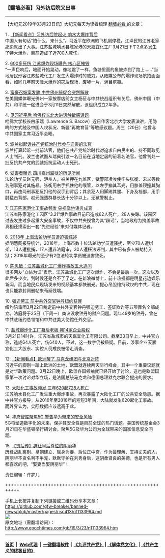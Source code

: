 ### 【翻墙必看】习外访后院又出事
------------------------

<p>
 【大纪元2019年03月23日讯】大纪元每天为读者梳理
 <a href="http://www.epochtimes.com/gb/tag/%E7%BF%BB%E5%A2%99%E5%BF%85%E7%9C%8B.html">
  翻墙必看
 </a>
 的文章：
</p>
<p>
 1 .
 <a href="http://www.epochtimes.com/gb/19/3/22/n11133074.htm">
  【新闻看点】习外访后院起火 响水大爆炸背后
 </a>
 <br/>
 中国人有句话“怕什么，来什么”。习近平在欧洲的飞机刚停稳，江泽民的江苏老家那边就出了大事。江苏盐城响水县陈家港的天嘉宜化工厂3月21日下午2点多发生了特大爆炸，目前造成了近700人死伤。
</p>
<p>
 2.
 <a href="http://www.epochtimes.com/gb/19/3/22/n11131869.htm">
  600多死伤 江苏爆炸现场曝光 核心区摧毁
 </a>
 <br/>
 “一声巨响后，地面开始晃动，像地震了一样。鱼塘里面的鱼被炸到了路上……”当地居民形容江苏盐城化工厂发生大爆炸时的威力。从陆媒公布的爆炸现场航拍画面看，如同几年前天津大爆炸的灾后现场，废墟一片，满目疮夷。
</p>
<p>
 3.
 <a href="http://www.epochtimes.com/gb/19/3/22/n11132738.htm">
  富豪召妓案发酵 中共佛州统促会突然解散
 </a>
 <br/>
 在美国媒体曝光佛州一家按摩店前女主杨莅与中共统战组织有关后，佛州中国（中共）和平统一促进会于3月11日突然解散，该组织成立2年多。
</p>
<p>
 4.
 <a href="http://www.epochtimes.com/gb/19/3/22/n11133432.htm">
  见习近平后 哈佛校长北大讲话触敏感话题
 </a>
 <br/>
 哈佛大学校长白乐瑞（Lawrence S. Bacow）近日作客北京大学发表演讲，用隐晦的方式触及中国人权状况、新疆“再教育营”等敏感议题。周三（20日）他曾与中共国家主席习近平会晤。
</p>
<p>
 5.
 <a href="http://www.epochtimes.com/gb/19/3/22/n11131918.htm">
  波兰拟起诉共产党统治时代参与迫害的法官
 </a>
 <br/>
 波兰打算起诉一批前法官，他们在共产党统治时代对追求自由民主的、持不同政见人士判刑。波兰也试图从瑞典引渡一名目前在当地定居的前着名法官，他曾判处一批反抗共产党的武装抵抗运动人士死刑。
</p>
<p>
 6.
 <a href="http://www.epochtimes.com/gb/19/3/21/n11129552.htm">
  受害者曝光 四川嘉州监狱的所见所闻
 </a>
 <br/>
 法轮功学员赵元强，沪州人，被关押在九监区，狱警邵凌唆使牢头张衡、宋义等数名刑事犯对其施暴。张衡用右手抓住他的喉管，以左手搧其耳光，用膝盖顶撞其胸口，再由两刑事犯反扣他的双手到背后；其余犯人用脚踢其腿、下身及裆部，用手肘猛击背部。赵元强遭群暴长达十分钟以上，无狱警制止。
</p>
<p>
 7.
 <a href="http://www.epochtimes.com/gb/19/3/22/n11133386.htm">
  江苏陈家港化工事故频发 央视洗地谣言成真
 </a>
 <br/>
 江苏省陈家港化工园区“3.21”爆炸事故目前已造成62人死亡，28人失踪。该园区过去发生过多起重大安全事故，不仅中共央视曾为其“辟谣”，当地政府为掩盖事故真相还摸索出一套“先进经验”来对付媒体记者。
</p>
<p>
 8.
 <a href="http://www.epochtimes.com/gb/19/3/22/n11132622.htm">
  2018年 上海法轮功学员遭迫害综述
 </a>
 <br/>
 据明慧网报导统计，2018年，上海市数十位法轮功学员遭骚扰，至少70人遭绑架，13人遭批捕，17人遭非法庭审，20人遭枉法诬判，其中已有多人被劫持入狱；2018年曝光的至少有2位法轮功学员被迫害致死。
</p>
<p>
 9.
 <a href="http://www.epochtimes.com/gb/19/3/22/n11132041.htm">
  陈思敏：江苏盐城化工厂爆炸事故五大追问
 </a>
 <br/>
 很多网友“立帖为证”表示，江苏盐城化工厂这次爆炸，不会是最后一次，这次以及此后多少次，到时候还是会不了了之。在新浪微博上，前十热搜都是明星花边娱乐新闻，而当地民众现场发来的视频基本都快删光。提心吊胆维持政权的中共，现在也只能靠封网删帖来苟延残喘。
</p>
<p>
 10.
 <a href="http://www.epochtimes.com/gb/19/3/22/n11133536.htm">
  强迫劳工 前中共外交官钟丹纽约获罪
 </a>
 <br/>
 纽约陪审团3月22日裁定前中共外交官钟丹强迫劳工、签证欺诈等五项罪名全部成立。法庭将于25日（下周一）商议没收钟丹的财产问题。现年49岁的钟丹，曾在中共驻纽约总领馆和中共驻美大使馆任外交官。
</p>
<p>
 11.
 <a href="http://www.epochtimes.com/gb/19/3/22/n11132731.htm">
  盐城爆炸化工厂幕后老板 拥14家企业股权
 </a>
 <br/>
 3月21日14时许，江苏省盐城市的天嘉宜化工有限公司。截至23日早上，中共官方称，造成64人死亡，伤640人，不过，这一数字仍被质疑。目前，涉事企业天嘉宜化工大股东、实控人倪成良被带走调查。
</p>
<p>
 12.
 <a href="http://www.epochtimes.com/gb/19/3/22/n11132722.htm">
  【新闻看点】欧洲醒了 马克龙组团与北京对阵
 </a>
 <br/>
 习近平的脚刚一踏上欧洲的土地，欧盟就连续两天举行峰会，其中一个重要议题就是对华政策问题。3月22日晚上，欧盟各国领袖就已经开始了讨论，这也是欧盟国家第一次讨论对华立场，是法国总统马克龙和德国总理默克尔联合提出的要求。
</p>
<p>
 13.
 <a href="http://www.epochtimes.com/gb/19/3/22/n11133053.htm">
  大陆化工事故频发 三年620起728人死亡
 </a>
 <br/>
 江苏响水县化工厂发生重大爆炸事故，再次暴露了大陆化工厂的公共安全隐患。据中共官方报导，从2016年至2018年的短短3年间，大陆就发生620起化工事故。而外界认为，实际数据应该远高于此。
</p>
<p>
 14.
 <a href="http://www.epochtimes.com/gb/19/3/22/n11133013.htm">
  华府智库聚焦5G 警告华为带来的安全风险
 </a>
 <br/>
 5G将塑造数字化的未来，保护其安全性是目前全球的热门话题。美国传统基金会3月21日在华盛顿举行研讨会，聚焦5G及华为公司为全球带来的国家信息安全问题。
</p>
<p>
 15.
 <a href="http://www.epochtimes.com/gb/19/2/28/n11080063.htm">
  【贤后传】辞让皇后尊位的阴丽华
 </a>
 <br/>
 历经战乱离别、皇朝建立、屈身为妾、后位正中宫，作为最理解、支持丈夫的人，阴丽华不贪名利不争宠，默默守护在刘秀身后，这阴柔贤良的美德，也是所有男人都喜欢的吧，“娶妻当娶阴丽华”！
</p>
<p>
 责任编辑：许梦儿
</p>

+++++++++++++++++++++++++++++++++++++++++++++++++++++++++++<br/><br/>
手机上长按并复制下列链接或二维码分享本文章：<br/>
https://github.com/gfw-breaker/banned-news/blob/master/pages/nsc413/n11133964.md <br/>
<a href='https://github.com/gfw-breaker/banned-news/blob/master/pages/nsc413/n11133964.md'><img src='https://github.com/gfw-breaker/banned-news/blob/master/pages/nsc413/n11133964.md.png'/></a> <br/>
原文地址（需翻墙访问）：http://www.epochtimes.com/gb/19/3/23/n11133964.htm


------------------------
#### [首页](https://github.com/gfw-breaker/banned-news/blob/master/README.md) &nbsp;|&nbsp; [Web代理](https://github.com/labour-camp/helloworld) &nbsp;|&nbsp; [一键翻墙软件](https://github.com/gfw-breaker/nogfw/blob/master/README.md) &nbsp;| [《九评共产党》](https://github.com/gfw-breaker/9ping.md/blob/master/README.md#九评之一评共产党是什么) | [《解体党文化》](https://github.com/gfw-breaker/jtdwh.md/blob/master/README.md) | [《共产主义的终极目的》](https://github.com/gfw-breaker/gczydzjmd.md/blob/master/README.md)

